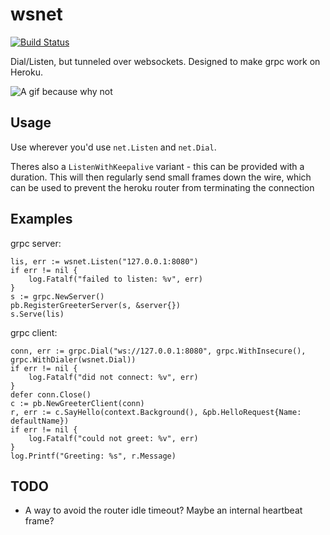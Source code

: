 # wsnet

[![Build Status](https://travis-ci.org/lstoll/wsnet.svg?branch=master)](https://travis-ci.org/lstoll/wsnet)

Dial/Listen, but tunneled over websockets. Designed to make grpc work on Heroku.

![A gif because why not](https://cdn.lstoll.net/screen/screencast_2016-04-22_19-35-31.gif)

## Usage

Use wherever you'd use `net.Listen` and `net.Dial`.

Theres also a `ListenWithKeepalive` variant - this can be provided with a duration. This will
then regularly send small frames down the wire, which can be used to prevent the heroku router
from terminating the connection

## Examples

grpc server:

```
lis, err := wsnet.Listen("127.0.0.1:8080")
if err != nil {
	log.Fatalf("failed to listen: %v", err)
}
s := grpc.NewServer()
pb.RegisterGreeterServer(s, &server{})
s.Serve(lis)
```

grpc client:

```
conn, err := grpc.Dial("ws://127.0.0.1:8080", grpc.WithInsecure(), grpc.WithDialer(wsnet.Dial))
if err != nil {
	log.Fatalf("did not connect: %v", err)
}
defer conn.Close()
c := pb.NewGreeterClient(conn)
r, err := c.SayHello(context.Background(), &pb.HelloRequest{Name: defaultName})
if err != nil {
	log.Fatalf("could not greet: %v", err)
}
log.Printf("Greeting: %s", r.Message)

```

## TODO

* A way to avoid the router idle timeout? Maybe an internal heartbeat frame?
